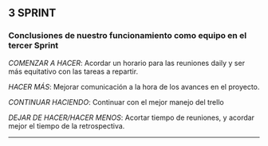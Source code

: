 ## 3 SPRINT
### Conclusiones  de nuestro funcionamiento como equipo en el tercer Sprint

*COMENZAR A HACER*: Acordar un horario para las reuniones daily y ser más equitativo con las tareas a repartir.

*HACER MÁS*: Mejorar comunicación a la hora de los avances en el proyecto.

*CONTINUAR HACIENDO*: Continuar con el mejor manejo del trello

*DEJAR DE HACER/HACER MENOS*: Acortar tiempo de reuniones, y acordar mejor el tiempo de la retrospectiva.








___
